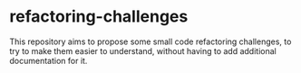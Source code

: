 # refactoring-challenges
This repository aims to propose some small code refactoring challenges, to try to make them easier to understand, without having to add additional documentation for it.
